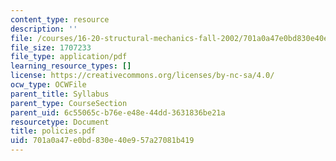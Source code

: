 ```yaml
---
content_type: resource
description: ''
file: /courses/16-20-structural-mechanics-fall-2002/701a0a47e0bd830e40e957a27081b419_policies.pdf
file_size: 1707233
file_type: application/pdf
learning_resource_types: []
license: https://creativecommons.org/licenses/by-nc-sa/4.0/
ocw_type: OCWFile
parent_title: Syllabus
parent_type: CourseSection
parent_uid: 6c55065c-b76e-e48e-44dd-3631836be21a
resourcetype: Document
title: policies.pdf
uid: 701a0a47-e0bd-830e-40e9-57a27081b419
---
```

